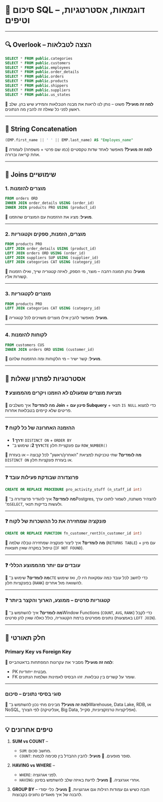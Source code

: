 # 📘 סיכום SQL – דוגמאות, אסטרטגיות, וטיפים

---

## 🔍 Overlook – הצצה לטבלאות

```sql
SELECT * FROM public.categories
SELECT * FROM public.customers
SELECT * FROM public.employees
SELECT * FROM public.order_details
SELECT * FROM public.orders
SELECT * FROM public.products
SELECT * FROM public.shippers
SELECT * FROM public.suppliers
SELECT * FROM public.us_states
```

📌 **למה זה מועיל?**
פשוט – נותן לנו לראות את מבנה הטבלאות והמידע שיש בהן. שלב ראשון לפני כל שאלה זה להבין מה הנתונים.

---

## 🔗 String Concatenation

```sql
(EMP.first_name || ' ' || EMP.last_name) AS "Employes_name"
```

📌 **למה זה מועיל?**
מאפשר לאחד שדות טקסטיים (כמו שם פרטי + משפחה) לעמודה אחת קריאה וברורה.

---

## 🔗 Joins שימושיים

### 1. מוצרים להזמנות

```sql
FROM orders ORD
INNER JOIN order_details USING (order_id)
INNER JOIN products PRO USING (product_id)
```

📌 **מועיל**: מציג את ההזמנות עם המוצרים שהוזמנו.

---

### 2. מוצרים, הזמנות, ספקים וקטגוריות

```sql
FROM products PRO
LEFT JOIN order_details USING (product_id)
LEFT JOIN orders ORD USING (order_id)
LEFT JOIN suppliers SUP USING (supplier_id)
LEFT JOIN categories CAT USING (category_id)
```

📌 **מועיל**: נותן תמונה רחבה – מוצר, מי הספק, לאיזה קטגוריה שייך, ואילו הזמנות קשורות אליו.

---

### 3. מוצרים לקטגוריות

```sql
FROM products PRO
LEFT JOIN categories CAT USING (category_id)
```

📌 **מועיל**: מאפשר להבין אילו מוצרים משויכים לכל קטגוריה.

---

### 4. לקוחות להזמנות

```sql
FROM customers CUS
INNER JOIN orders ORD USING (customer_id)
```

📌 **מועיל**: קשר ישיר – מי הלקוחות ומה ההזמנות שלהם.

---

## 🧩 אסטרטגיות לפתרון שאלות

### ❓ מציאת מוצרים שמעולם לא הוזמנו ויקרים מהממוצע

📌 **מה לומדים?**
איך משלבים **Join** + **סינון עם Subquery** + תנאי `IS NULL` כדי למצוא פריטים שלא קיימים בטבלאות אחרות.

---

### ❓ ההזמנה האחרונה של כל לקוח

* **דרך 1:** `DISTINCT ON` + `ORDER BY`
* **דרך 2:** שימוש ב־`CTE` עם פונקציית חלון `ROW_NUMBER()`

📌 **מה לומדים?**
שתי טכניקות למציאת "האחרון/ראשון" לכל קבוצה – או בעזרת `DISTINCT ON` או בעזרת פונקציות חלון.

---

### ❓ פרוצדורה שבודקת פעילות עובד

```sql
CREATE OR REPLACE PROCEDURE pro_activity_stuff (n_staff_id int)
```

📌 **מה לומדים?**
איך להגדיר פרוצדורה ב־Postgres, להצהיר משתנה, לשמור לתוכו ערך מ־`SELECT`, ולעשות בדיקות תנאי.

---

### ❓ פונקציה שמחזירה את כל ההשכרות של לקוח

```sql
CREATE OR REPLACE FUNCTION fn_customer_rent3(n_customer_id int)
```

📌 **מה לומדים?**
איך ליצור פונקציה שמחזירה טבלה שלמה (`RETURNS TABLE`) עם מיון + טיפול במקרה שאין תוצאות (`IF NOT FOUND`).

---

### ❓ עובדים עם יותר מהממוצע הכללי

📌 **מה לומדים?**
שימוש ב־`CTE` כדי לחשב לכל עובד כמה עסקאות היו לו, ואז שימוש בפונקציות חלון (`RANK`) להשוואה מול אחרים.

---

### ❓ קטגוריות סרטים – ממוצע, הארוך והקצר ביותר

📌 **מה לומדים?**
איך להשתמש ב־Window Functions (`COUNT`, `AVG`, `RANK`) כדי לקבל נתונים מפורטים ברמת הקטגוריה, כולל כאלה שאין להן סרטים (באמצעות `LEFT JOIN`).

---

## 🧠 חלק תאורטי

### Primary Key vs Foreign Key

📌 **למה זה מועיל?**
מסביר את עקרונות המפתחות בדאטהבייס:

* PK מבטיח ייחודיות.
* FK שומר על קשרים בין טבלאות.
  זהו הבסיס לאמינות ושלמות הנתונים.

---

### סוגי בסיסי נתונים – סיכום

📌 **למה זה מועיל?**
מבינים מתי נכון להשתמש ב־Warehouse, Data Lake, RDB, או NoSQL, לפי הצורך (אנליטיקה, Big Data, אפליקציות טרנזקציוניות, סקייל).

---

## 💡 טיפים אחרונים

1. **SUM vs COUNT** –

   * `SUM`: מחשב סכום.
   * `COUNT`: סופר מופעים.
     📌 **מועיל**: להבין ההבדל בין סכימה לכמות.

2. **HAVING vs WHERE** –

   * `WHERE`: לפני אגרגציה.
   * `HAVING`: אחרי אגרגציה.
     📌 **מועיל**: לדעת באיזה שלב להשתמש בסינון.

3. **GROUP BY** –
   חובה כשיש גם עמודות רגילות וגם אגרגציות.
   📌 **מועיל**: כלי יסודי להבנה של איך מאגדים נתונים בקבוצות.
